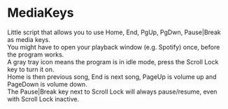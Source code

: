 # MediaKeys
Little script that allows you to use Home, End, PgUp, PgDwn, Pause|Break as media keys.  
You might have to open your playback window (e.g. Spotify) once, before the program works.  
A gray tray icon means the program is in idle mode, press the Scroll Lock key to turn it on.  
Home is then previous song, End is next song, PageUp is volume up and PageDown is volume down.  
The Pause|Break key next to Scroll Lock will always pause/resume, even with Scroll Lock inactive.